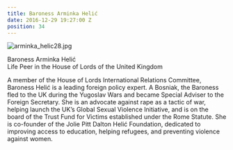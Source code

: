```yaml
---
title: Baroness Arminka Helić
date: 2016-12-29 19:27:00 Z
position: 34
---
```


![arminka_helic28.jpg](/uploads/arminka_helic28.jpg)

Baroness Arminka Helić <br> Life Peer in the House of Lords of the United Kingdom


A member of the House of Lords International Relations Committee, Baroness Helić is a leading foreign policy expert. A Bosniak, the Baroness fled to the UK during the Yugoslav Wars and became Special Adviser to the Foreign Secretary. She is an advocate against rape as a tactic of war, helping launch the UK’s Global Sexual Violence Initiative, and is on the board of the Trust Fund for Victims established under the Rome Statute. She is co-founder of the Jolie Pitt Dalton Helić Foundation, dedicated to improving access to education, helping refugees, and preventing violence against women.